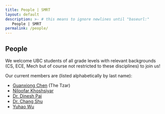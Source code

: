 ```yaml
---
title: People | SMRT
layout: default
description: >- # this means to ignore newlines until "baseurl:"
   People | SMRT
permalink: /people/
---
```


## People

We welcome UBC students of all grade levels with relevant backgrounds (CS, ECE, Mech but of course not restricted to these disciplines) to join us!

Our current members are (listed alphabetically by last name):

- [Guanxiong Chen](https://www.guanxiongchen.com/) (The Tzar)
- [Niloofar Khoshsiyar](https://github.com/nkhosh)
- [Dr. Dinesh Pai](https://sensorimotor.cs.ubc.ca/pai/)
- [Dr. Chang Shu](https://nrc.canada.ca/en/corporate/contact-us/nrc-directory-science-professionals/chang-shu)
- [Yuhao Wu](https://www.linkedin.com/in/yuhao-wu-30b691163/)
